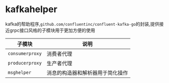# kafkahelper

kafka的帮助程序,`github.com/confluentinc/confluent-kafka-go`的封装,提供接近grpc接口风格的子模块用于更加方便的使用

| 子模块          | 说明                             |
| --------------- | -------------------------------- |
| `consumerproxy` | 消费者代理                       |
| `producerproxy` | 生产者代理                       |
| `msghelper`     | 消息的构造器和解析器用于简化操作 |
